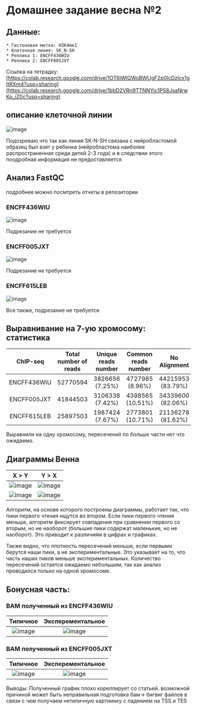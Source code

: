 # Домашнее задание весна №2

## Данные:
    * Гистоновая метка: H3K4me1
    * Клеточная линия: SK_N-SH
    * Реплика 1: ENCFF436WIU
    * Реплика 2: ENCFF005JXT

Ссылка на тетрадку: [https://colab.research.google.com/drive/1OT6iWlQWoBWUgF2p0lcDzlcx1gItRXm4?usp=sharing](https://colab.research.google.com/drive/1bbD2VRn9TTNNYic1PS8JsaNrwKo_iZ0c?usp=sharing)

## описание клеточной линии
![image](https://github.com/user-attachments/assets/43f1a5e6-3b46-41d4-80c3-e327cf7868de)

Подозреваю что так как линия SK-N-SH связана с нейробластомой образец был взят у ребенка (нейробластома наиболее распространенная среди детей 2-3 года) и в следствии этого поодробная информация не предоставляется

## Анализ FastQC
подробнее можно посмтреть отчеты в репозитории
### ENCFF436WIU
![image](https://github.com/user-attachments/assets/fcbe3146-16c0-48ed-9096-ff844fff3133)


Подрезание не требуется

### ENCFF005JXT
![image](https://github.com/user-attachments/assets/e32c731e-4a04-4911-a71f-60a1af8ef77c)

Подрезание не требуется

### ENCFF615LEB
![image](https://github.com/user-attachments/assets/fa27e8de-fdeb-4f29-94c6-bcbfa9c91c9d)

Все также, подрезание не требуется
## Выравнивание на 7-ую хромосому: статистика

ChIP-seq	| Total number of reads |	Unique reads number |	Common reads number |	No Alignment
:-------------------------:|:-------------------------:|:-------------------------:|:-------------------------:|:-------------------------:
ENCFF436WIU	| 52770594 |	3826656 (7.25%)	 | 4727985 (8.96%) |	44215953 (83.79%)
ENCFF005JXT	| 41844503 |	3106338 (7.42%) |	4398565 (10.51%) |	34339600 (82.06%)
ENCFF615LEB	| 25897503 |	1987424 (7.67%) |	2773801 (10.71%) |	21136278 (81.62%)

Выравнили на одну хромосому, пересечений по больше части нет что ожидаемо. 

## Диаграммы Венна
X > Y             |  Y > X
:-------------------------:|:-------------------------:
![image](https://github.com/user-attachments/assets/fc71fa30-08d6-4a88-9f4d-4d11bf4fdb92) | ![image](https://github.com/user-attachments/assets/f00ca87f-53ba-46a6-b043-8ce728aad003)
![image](https://github.com/user-attachments/assets/6a62a62b-060e-460f-b848-5185d6f5558d) | ![image](https://github.com/user-attachments/assets/fd79b405-1237-4d72-b443-71acb76f623c)

Алгоритм, на основе которого построены диаграммы, работает так, что пики первого чтения ищутся во втором. Если пики первого чтения меньше, алгоритм фиксирует совпадения при сравнении первого со вторым, но не наоборот (большие пики содержат маленькие, но не наоборот). Это приводит к различиям в цифрах и графиках. 

Также видно, что плотность пересечений меньше, если первыми берутся наши пики, а не экспериментальные. Это указывает на то, что часть наших пиков меньше экспериментальных. Количество пересечений остается ожидаемо небольшим, так как анализ проводился только на одной хромосоме.

## Бонусная часть:
### BAM полученный из ENCFF436WIU

Типичное             |  Эксперементальное
:-------------------------:|:-------------------------:
![image](https://github.com/user-attachments/assets/dcdcc540-e591-49cf-859f-5c522c2772cf) | ![image](https://github.com/user-attachments/assets/41ba2b3a-4778-4d50-9fc7-1edaa1e14cbf)


### BAM полученный из ENCFF005JXT

Типичное             |  Эксперементальное
:-------------------------:|:-------------------------:
![image](https://github.com/user-attachments/assets/dcdcc540-e591-49cf-859f-5c522c2772cf) | ![image](https://github.com/user-attachments/assets/3f6fa80a-7365-4120-8de0-37aba7812dde)


Выводы: Полученный график плохо кореллирует со статьей. возможной причиной может быть неправильная подготовка бам-> бигвиг  файлов в связи с чем получаем нетипичную картиинку с падением на TSS и TES
